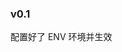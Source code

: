 <!--
 * @Author: SGuanyaa 1051158791@qq.com
 * @Date: 2024-04-22 13:49:50
 * @LastEditors: SGuanyaa 1051158791@qq.com
 * @LastEditTime: 2024-04-22 14:20:06
 * @FilePath: \my_nest\README.md
 * @Description: 这是默认设置,请设置`customMade`, 打开koroFileHeader查看配置 进行设置: https://github.com/OBKoro1/koro1FileHeader/wiki/%E9%85%8D%E7%BD%AE
-->
### v0.1
配置好了 ENV 环境并生效
